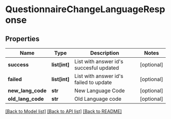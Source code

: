 # QuestionnaireChangeLanguageResponse

## Properties
Name | Type | Description | Notes
------------ | ------------- | ------------- | -------------
**success** | **list[int]** | List with answer id&#39;s succesful updated | [optional] 
**failed** | **list[int]** | List with answer id&#39;s failed to update | [optional] 
**new_lang_code** | **str** | New Language Code | [optional] 
**old_lang_code** | **str** | Old Language code | [optional] 

[[Back to Model list]](../README.md#documentation-for-models) [[Back to API list]](../README.md#documentation-for-api-endpoints) [[Back to README]](../README.md)


